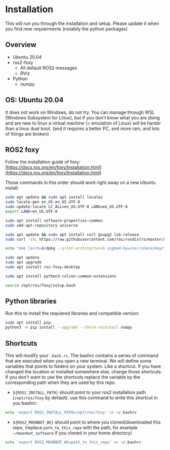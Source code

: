 # Installation

This will run you through the installation and setup. Please update it when you find new requierments 
(notabily the python packages)

## Overview

* Ubuntu 20.04
* ros2-foxy
  * All default ROS2 messages
  * RViz
* Python
  * numpy

## OS: Ubuntu 20.04

It does not work on Windows, do not try.
You can manage through WSL (Windows Subsystem for Linux), but if you don't know what you are doing and are new to linux
a virtual machine (= emulation of Linux) will be harder than a linux dual boot. 
(and it requires a better PC, and more ram, and lots of things are broken)

## ROS2 foxy

Follow the installation guide of foxy: [https://docs.ros.org/en/foxy/Installation.html](https://docs.ros.org/en/foxy/Installation.html)

Those commands in this order should work right away on a new Ubuntu install:
````bash
sudo apt update && sudo apt install locales
sudo locale-gen en_US en_US.UTF-8
sudo update-locale LC_ALL=en_US.UTF-8 LANG=en_US.UTF-8
export LANG=en_US.UTF-8

sudo apt install software-properties-common
sudo add-apt-repository universe

sudo apt update && sudo apt install curl gnupg2 lsb-release
sudo curl -sSL https://raw.githubusercontent.com/ros/rosdistro/master/ros.key  -o /usr/share/keyrings/ros-archive-keyring.gpg

echo "deb [arch=$(dpkg --print-architecture) signed-by=/usr/share/keyrings/ros-archive-keyring.gpg] http://packages.ros.org/ros2/ubuntu $(source /etc/os-release && echo $UBUNTU_CODENAME) main" | sudo tee /etc/apt/sources.list.d/ros2.list > /dev/null

sudo apt update
sudo apt upgrade
sudo apt install ros-foxy-desktop

sudo apt install python3-colcon-common-extensions

source /opt/ros/foxy/setup.bash
````

## Python libraries

Run this to install the requiered libraries and compatible version:

````bash
sudo apt install pip
python3 -m pip install --upgrade --force-reinstall numpy
````

## Shortcuts

This will modify your `.bash.rc`. The bashrc contains a series of command that are executed when you open a new terminal.
We will define some variables that points to folders on your system. Like a shortcut. If you have changed the location 
or installed somewhere else, change those shortcuts.  If you don't want to use the shortcuts 
replace the variable by the corresponding path when they are used by this repo.

- `${ROS2_INSTALL_PATH}` should point to your ros2 installation path (`/opt/ros/foxy` by default). use this command to write this shortcut in you bashrc:
````bash
echo 'export ROS2_INSTALL_PATH=/opt/ros/foxy' >> ~/.bashrc
````
- `${ROS2_MOONBOT_WS}` should point to where you cloned/downloaded this repo, (replace `path_to_this_repo` with the path,
for example `~/moonbot_software` if you cloned in your home directory)
````bash
echo 'export ROS2_MOONBOT_WS=path_to_this_repo' >> ~/.bashrc
````

